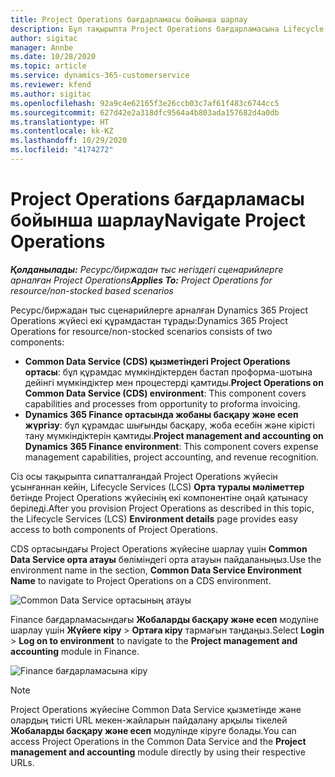 ```yaml
---
title: Project Operations бағдарламасы бойынша шарлау
description: Бұл тақырыпта Project Operations бағдарламасына Lifecycle Services жүйесі арқылы кіру туралы ақпарат берілген.
author: sigitac
manager: Annbe
ms.date: 10/28/2020
ms.topic: article
ms.service: dynamics-365-customerservice
ms.reviewer: kfend
ms.author: sigitac
ms.openlocfilehash: 92a9c4e62165f3e26ccb03c7af61f483c6744cc5
ms.sourcegitcommit: 627d42e2a318dfc9564a4b803ada157682d4a0db
ms.translationtype: HT
ms.contentlocale: kk-KZ
ms.lasthandoff: 10/29/2020
ms.locfileid: "4174272"
---
```

# <a name="navigate-project-operations"></a><span data-ttu-id="96c6b-103">Project Operations бағдарламасы бойынша шарлау</span><span class="sxs-lookup"><span data-stu-id="96c6b-103">Navigate Project Operations</span></span>

<span data-ttu-id="96c6b-104">_**Қолданылады:** Ресурс/биржадан тыс негіздегі сценарийлерге арналған Project Operations_</span><span class="sxs-lookup"><span data-stu-id="96c6b-104">_**Applies To:** Project Operations for resource/non-stocked based scenarios_</span></span>

<span data-ttu-id="96c6b-105">Ресурс/биржадан тыс сценарийлерге арналған Dynamics 365 Project Operations жүйесі екі құрамдастан тұрады:</span><span class="sxs-lookup"><span data-stu-id="96c6b-105">Dynamics 365 Project Operations for resource/non-stocked scenarios consists of two components:</span></span> 

 - <span data-ttu-id="96c6b-106">**Common Data Service (CDS) қызметіндегі Project Operations ортасы**: бұл құрамдас мүмкіндіктерден бастап проформа-шотына дейінгі мүмкіндіктер мен процестерді қамтиды.</span><span class="sxs-lookup"><span data-stu-id="96c6b-106">**Project Operations on Common Data Service (CDS) environment**: This component covers capabilities and processes from opportunity to proforma invoicing.</span></span> 
 - <span data-ttu-id="96c6b-107">**Dynamics 365 Finance ортасында жобаны басқару және есеп жүргізу**: бұл құрамдас шығынды басқару, жоба есебін және кірісті тану мүмкіндіктерін қамтиды.</span><span class="sxs-lookup"><span data-stu-id="96c6b-107">**Project management and accounting on Dynamics 365 Finance environment**: This component covers expense management capabilities, project accounting, and revenue recognition.</span></span> 

<span data-ttu-id="96c6b-108">Сіз осы тақырыпта сипатталғандай Project Operations жүйесін ұсынғаннан кейін, Lifecycle Services (LCS) **Орта туралы мәліметтер** бетінде Project Operations жүйесінің екі компонентіне оңай қатынасу беріледі.</span><span class="sxs-lookup"><span data-stu-id="96c6b-108">After you provision Project Operations as described in this topic, the Lifecycle Services (LCS) **Environment details** page provides easy access to both components of Project Operations.</span></span>  

<span data-ttu-id="96c6b-109">CDS ортасындағы Project Operations жүйесіне шарлау үшін **Common Data Service орта атауы** бөліміндегі орта атауын пайдаланыңыз.</span><span class="sxs-lookup"><span data-stu-id="96c6b-109">Use the environment name in the section, **Common Data Service Environment Name** to navigate to Project Operations on a CDS environment.</span></span> 

  ![Common Data Service ортасының атауы](./media/environment-name.PNG)

<span data-ttu-id="96c6b-111">Finance бағдарламасындағы **Жобаларды басқару және есеп** модуліне шарлау үшін **Жүйеге кіру** > **Ортаға кіру** тармағын таңдаңыз.</span><span class="sxs-lookup"><span data-stu-id="96c6b-111">Select **Login** > **Log on to environment** to navigate to the **Project management and accounting** module in Finance.</span></span>  

   ![Finance бағдарламасына кіру](./media/environment-login.PNG)

> [!NOTE]
> <span data-ttu-id="96c6b-113">Project Operations жүйесіне Common Data Service қызметінде және олардың тиісті URL мекен-жайларын пайдалану арқылы тікелей **Жобаларды басқару және есеп** модулінде кіруге болады.</span><span class="sxs-lookup"><span data-stu-id="96c6b-113">You can access Project Operations in the Common Data Service and the **Project management and accounting** module directly by using their respective URLs.</span></span> 
